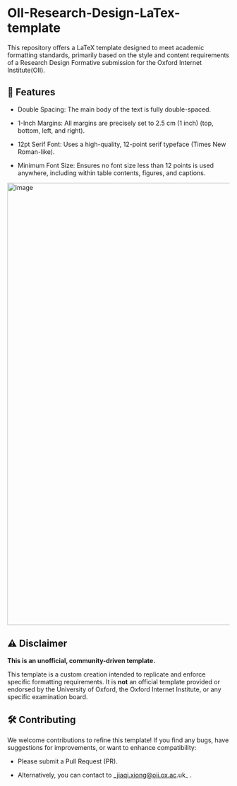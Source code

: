 # OII-Research-Design-LaTex-template

This repository offers a LaTeX template designed to meet academic formatting standards, primarily based on the style and content requirements of a Research Design Formative submission for the Oxford Internet Institute(OII).

## 🚀 Features
- Double Spacing: The main body of the text is fully double-spaced.

- 1-Inch Margins: All margins are precisely set to 2.5 cm (1 inch) (top, bottom, left, and right).

- 12pt Serif Font: Uses a high-quality, 12-point serif typeface (Times New Roman-like).

- Minimum Font Size: Ensures no font size less than 12 points is used anywhere, including within table contents, figures, and captions.

<img width="774" height="1002" alt="image" src="https://github.com/user-attachments/assets/bd01a3ed-c10f-49c0-8541-fc118d368f7c" />



## ⚠️ Disclaimer


**This is an unofficial, community-driven template.**

This template is a custom creation intended to replicate and enforce specific formatting requirements. It is **not** an official template provided or endorsed by the University of Oxford, the Oxford Internet Institute, or any specific examination board.

## 🛠️ Contributing
We welcome contributions to refine this template! If you find any bugs, have suggestions for improvements, or want to enhance compatibility:

- Please submit a Pull Request (PR).

- Alternatively, you can contact to _jiaqi.xiong@oii.ox.ac.uk_ .
